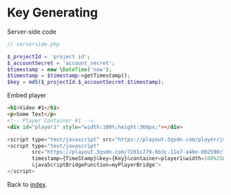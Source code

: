 # Key Generating

Server-side code

```php
// serverside.php

$_projectId = 'project id';
$_accountSecret = 'account_secret';
$timestamp = new \DateTime('now');
$timestamp = $timestamp->getTimestamp();
$key = md5($_projectId.$_accountSecret.$timestamp);
```

Embed player

```html
<h1>Video #1</h1>
<p>Some Text</p>
<!-- Player Container #1 -->
<div id="player1" style="width:100%;height:360px;"></div>
```
```javascript
<script type="text/javascript" src="https://playout.3qsdn.com/player/js/sdnplayer.js"></script>
<script type="text/javascript"
        src="https://playout.3qsdn.com/7201c779-6b3c-11e7-a40e-002590c750be?js=true&
        timestamp={TimeStamp}&key={Key}&container=player1&width=100%25&height=360
        &javaScriptBridgeFunction=myPlayerBridge">
</script>
```

Back to [index](../README.md).